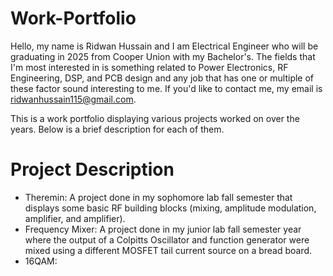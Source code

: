 # Work-Portfolio
Hello, my name is Ridwan Hussain and I am Electrical Engineer who will be graduating in 2025 from Cooper Union with my Bachelor's. The fields that I'm most interested in is something related to Power Electronics, RF Engineering, DSP, and PCB design and any job that has one or multiple of these factor sound interesting to me. If you'd like to contact me, my email is ridwanhussain115@gmail.com. 

This is a work portfolio displaying various projects worked on over the years. Below is a brief description for each of them.

# Project Description
- Theremin: A project done in my sophomore lab fall semester that displays some basic RF building blocks (mixing, amplitude modulation, amplifier, and amplifier).
- Frequency Mixer: A project done in my junior lab fall semester year where the output of a Colpitts Oscillator and function generator were mixed using a different MOSFET tail current source on a bread board.
- 16QAM: 